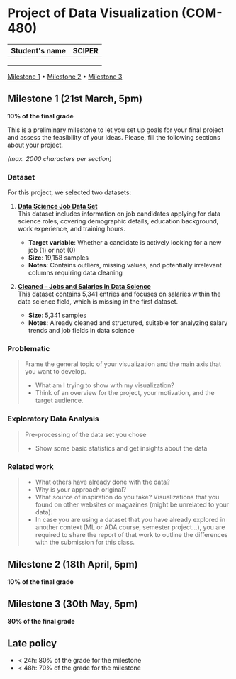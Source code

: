# Project of Data Visualization (COM-480)

| Student's name | SCIPER |
| -------------- | ------ |
| | |
| | |
| | |

[Milestone 1](#milestone-1) • [Milestone 2](#milestone-2) • [Milestone 3](#milestone-3)

## Milestone 1 (21st March, 5pm)

**10% of the final grade**

This is a preliminary milestone to let you set up goals for your final project and assess the feasibility of your ideas.
Please, fill the following sections about your project.

*(max. 2000 characters per section)*

### Dataset

For this project, we selected two datasets:

1. **[Data Science Job Data Set](https://www.kaggle.com/datasets/sachinkumar62/datascience-job-data)**  
   This dataset includes information on job candidates applying for data science roles, covering demographic details, education background, work experience, and training hours.  
   - **Target variable**: Whether a candidate is actively looking for a new job (1) or not (0)  
   - **Size**: 19,158 samples  
   - **Notes**: Contains outliers, missing values, and potentially irrelevant columns requiring data cleaning

2. **[Cleaned – Jobs and Salaries in Data Science](https://www.kaggle.com/datasets/malingarajapaksha/cleaned)**  
   This dataset contains 5,341 entries and focuses on salaries within the data science field, which is missing in the first dataset.  
   - **Size**: 5,341 samples  
   - **Notes**: Already cleaned and structured, suitable for analyzing salary trends and job fields in data science

### Problematic

> Frame the general topic of your visualization and the main axis that you want to develop.
> - What am I trying to show with my visualization?
> - Think of an overview for the project, your motivation, and the target audience.

### Exploratory Data Analysis

> Pre-processing of the data set you chose
> - Show some basic statistics and get insights about the data

### Related work


> - What others have already done with the data?
> - Why is your approach original?
> - What source of inspiration do you take? Visualizations that you found on other websites or magazines (might be unrelated to your data).
> - In case you are using a dataset that you have already explored in another context (ML or ADA course, semester project...), you are required to share the report of that work to outline the differences with the submission for this class.

## Milestone 2 (18th April, 5pm)

**10% of the final grade**


## Milestone 3 (30th May, 5pm)

**80% of the final grade**


## Late policy

- < 24h: 80% of the grade for the milestone
- < 48h: 70% of the grade for the milestone

